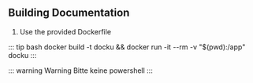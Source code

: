 ## Building Documentation

1. Use the provided Dockerfile

::: tip bash
docker build -t docku && docker run -it --rm -v "$(pwd):/app" docku
:::

::: warning Warning
Bitte keine powershell
:::